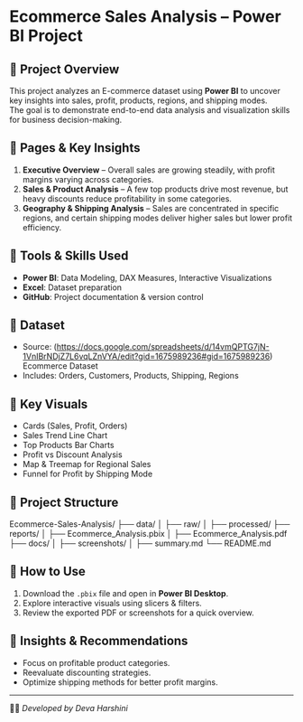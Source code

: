 # Ecommerce Sales Analysis – Power BI Project

## 🔹 Project Overview
This project analyzes an E-commerce dataset using **Power BI** to uncover key insights into sales, profit, products, regions, and shipping modes.  
The goal is to demonstrate end-to-end data analysis and visualization skills for business decision-making.  

## 🔹 Pages & Key Insights
1. **Executive Overview** – Overall sales are growing steadily, with profit margins varying across categories.  
2. **Sales & Product Analysis** – A few top products drive most revenue, but heavy discounts reduce profitability in some categories.  
3. **Geography & Shipping Analysis** – Sales are concentrated in specific regions, and certain shipping modes deliver higher sales but lower profit efficiency.  

## 🔹 Tools & Skills Used
- **Power BI**: Data Modeling, DAX Measures, Interactive Visualizations  
- **Excel**: Dataset preparation  
- **GitHub**: Project documentation & version control  

## 🔹 Dataset
- Source: (https://docs.google.com/spreadsheets/d/14vmQPTG7jN-1VnIBrNDjZ7L6vqLZnVYA/edit?gid=1675989236#gid=1675989236) Ecommerce Dataset
- Includes: Orders, Customers, Products, Shipping, Regions  

## 🔹 Key Visuals
- Cards (Sales, Profit, Orders)  
- Sales Trend Line Chart  
- Top Products Bar Charts  
- Profit vs Discount Analysis  
- Map & Treemap for Regional Sales  
- Funnel for Profit by Shipping Mode  

## 🔹 Project Structure

Ecommerce-Sales-Analysis/
├── data/
│ ├── raw/
│ ├── processed/
├── reports/
│ ├── Ecommerce_Analysis.pbix
│ ├── Ecommerce_Analysis.pdf
├── docs/
│ ├── screenshots/
│ ├── summary.md
└── README.md


## 🔹 How to Use
1. Download the `.pbix` file and open in **Power BI Desktop**.  
2. Explore interactive visuals using slicers & filters.  
3. Review the exported PDF or screenshots for a quick overview.  

## 🔹 Insights & Recommendations
- Focus on profitable product categories.  
- Reevaluate discounting strategies.  
- Optimize shipping methods for better profit margins.  

---
👨‍💻 *Developed by Deva Harshini*  

